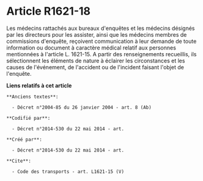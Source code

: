# Article R1621-18

Les médecins rattachés aux bureaux d'enquêtes et les médecins désignés par les directeurs pour les assister, ainsi que les
médecins membres de commissions d'enquête, reçoivent communication à leur demande de toute information ou document à
caractère médical relatif aux personnes mentionnées à l'article L. 1621-15. A partir des renseignements recueillis, ils
sélectionnent les éléments de nature à éclairer les circonstances et les causes de l'événement, de l'accident ou de
l'incident faisant l'objet de l'enquête.

**Liens relatifs à cet article**

	**Anciens textes**:

	  - Décret n°2004-85 du 26 janvier 2004 - art. 8 (Ab)

	**Codifié par**:

	  - Décret n°2014-530 du 22 mai 2014 - art.

	**Créé par**:

	  - Décret n°2014-530 du 22 mai 2014 - art.

	**Cite**:

	  - Code des transports - art. L1621-15 (V)
